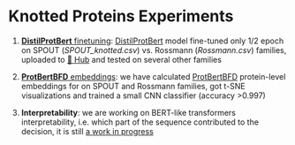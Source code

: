 # Knotted Proteins Experiments

1) [**DistilProtBert** finetuning](fine-tuning/): [DistilProtBert](https://huggingface.co/yarongef/DistilProtBert) model fine-tuned only 1/2 epoch on SPOUT (*SPOUT_knotted.csv*) vs. Rossmann (*Rossmann.csv*) families, uploaded to [🤗 Hub](https://huggingface.co/simecek/knotted_proteins_demo_model) and tested on several other families 

2) [**ProtBertBFD** embeddings](tsne-visualization/): we have calculated [ProtBertBFD](https://huggingface.co/Rostlab/prot_bert_bfd) protein-level embeddings for on SPOUT and Rossmann families, got t-SNE visualizations and trained a small CNN classifier (accuracy >0.997)

3) **Interpretability**: we are working on BERT-like transformers interpretability, i.e. which part of the sequence contributed to the decision, it is still [a work in progress](https://github.com/ML-Bioinfo-CEITEC/cDNA-pretraining/tree/main/experiments/interpretability)
